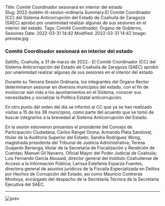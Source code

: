Title: Comité Coordinador sesionará en interior del estado   
Slug: 2022-boletin-III-sesion-ordinaria
Summary:El Comité Coordinador (CC) del Sistema Anticorrupción del Estado de Coahuila de Zaragoza (SAEC) aprobó por unanimidad realizar algunas de sus sesiones en el interior del estado.
Tags: Comité Coordinador, Órgano de Gobierno, Sesiones
Date: 2022-03-31 14:42
Modified: 2022-03-31 14:42
Image: preview.jpg



### Comité Coordinador sesionará en interior del estado
 
Saltillo, Coahuila, a 31 de marzo de 2022.- El Comité Coordinador (CC) del Sistema Anticorrupción del Estado de Coahuila de Zaragoza (SAEC) aprobó por unanimidad realizar algunas de sus sesiones en el interior del estado.


Durante su Tercera Sesión Ordinaria, los integrantes del Órgano Rector determinaron sesionar en diversos municipios del estado, con el fin de involucrar aún más a los ayuntamientos en el Sistema, conocer sus necesidades y socializar la Política Estatal anticorrupción. 


En otro punto del orden del día se informó al CC que ya se han realizado visitas a 15 de los 38 municipios, como parte del acuerdo que se tomó de buscar integrarlos a la brevedad al Sistema Anticorrupción del Estado.


En la sesión estuvieron presentes el presidente del Consejo de Participación Ciudadana, Carlos Rangel Orona; Armando Plata Sandoval, titular de la Auditoría Superior del Estado; Sandra Rodríguez Wong, magistrada presidenta del Tribunal de Justicia Administrativa; Teresa Guajardo Berlanga, titular de la Secretaría de Fiscalización y Rendición de Cuentas; Manuel Gil Navarro, Oficial Mayor del Poder Judicial de Coahuila; Luis Fernando García Abusaíd, director general del Instituto Coahuilense de Acceso a la Información Pública; Larissa Estefanía Esparza Fuentes, directora general de asuntos jurídicos de la Fiscalía Especializada en Delitos por Hechos de Corrupción del Estado; así como Mauricio Contreras Montoya, encargado del despacho de la Secretaría Técnica de la Secretaría Ejecutiva del SAEC. 


***
<img class="img-fluid" src="preview.jpg" alt="prev">